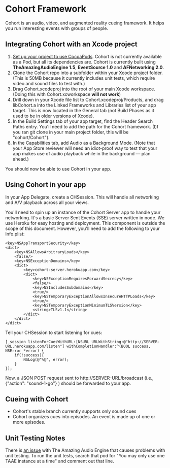 # Cohort Framework
Cohort is an audio, video, and augmented reality cueing framework. It helps you run interesting events with groups of people.

## Integrating Cohort with an Xcode project
1. [Set up your project to use CocoaPods](https://guides.cocoapods.org/using/using-cocoapods.html). Cohort is not currently available as a Pod, but all its dependencies are. Cohort is currently built using **TheAmazingAudioEngine 1.5**, **EventSource 1.0** and **AFNetworking 2.0**.
2. Clone the Cohort repo into a subfolder within your Xcode project folder. (This is 50MB because it currently includes unit tests, which require video and sound files to test with.)
3. Drag Cohort.xcodeproj into the root of your main Xcode workspace. (Doing this with Cohort.xcworkspace **will not work**)
4. Drill down in your Xcode file list to Cohort.xcodeproj/Products, and drag libCohort.a into the Linked Frameworks and Libraries list of your app target. This is now located in the General tab (not Build Phases as it used to be in older versions of Xcode).
5. In the Build Settings tab of your app target, find the Header Search Paths entry. You'll need to add the path for the Cohort framework. (I)f you ran git clone in your main project folder, this will be "cohort/Cohort").
6. In the Capabilities tab, add Audio as a Background Mode. (Note that your App Store reviewer will need an idiot-proof way to test that your app makes use of audio playback while in the background — plan ahead.)

You should now be able to use Cohort in your app.

## Using Cohort in your app
In your App Delegate, create a CHSession. This will handle all networking and A/V playback across all your views.

You'll need to spin up an instance of the Cohort Server app to handle your networking. It's a basic Server Sent Events (SSE) server written in node. We use Heroku for easy hosting and deployment. This component is outside the scope of this document. However, you'll need to add the following to your Info.plist:

```
<key>NSAppTransportSecurity</key>
<dict>
    <key>NSAllowsArbitraryLoads</key>
    <false/>
    <key>NSExceptionDomains</key>
    <dict>
        <key>cohort-server.herokuapp.com</key>
        <dict>
            <key>NSExceptionRequiresForwardSecrecy</key>
            <false/>
            <key>NSIncludesSubdomains</key>
            <true/>
            <key>NSTemporaryExceptionAllowsInsecureHTTPLoads</key>
            <true/>
            <key>NSTemporaryExceptionMinimumTLSVersion</key>
            <string>TLSv1.1</string>
        </dict>
    </dict>
</dict>
```

Tell your CHSession to start listening for cues: 
```
[_session listenForCuesWithURL:[NSURL URLWithString:@"http://SERVER-URL.herokuapp.com/listen"] withCompletionHandler:^(BOOL success, NSError *error) {
    if(!success){
        NSLog(@"%@", error);
    }
}];
```

Now, a JSON POST request sent to http://SERVER-URL/broadcast (i.e., {"action": "sound-1-go"} ) should be forwarded to your app.

## Cueing with Cohort
- Cohort's stable branch currently supports only sound cues
- Cohort organizes cues into episodes. An event is made up of one or more episodes.

## Unit Testing Notes
There is [an issue](http://forum.theamazingaudioengine.com/discussion/926/xctest-problem-you-may-only-use-one-taae-instance-at-a-time) with The Amazing Audio Engine that causes problems with unit testing. To run the unit tests, search that pod for "You may only use one TAAE instance at a time" and comment out that line.


